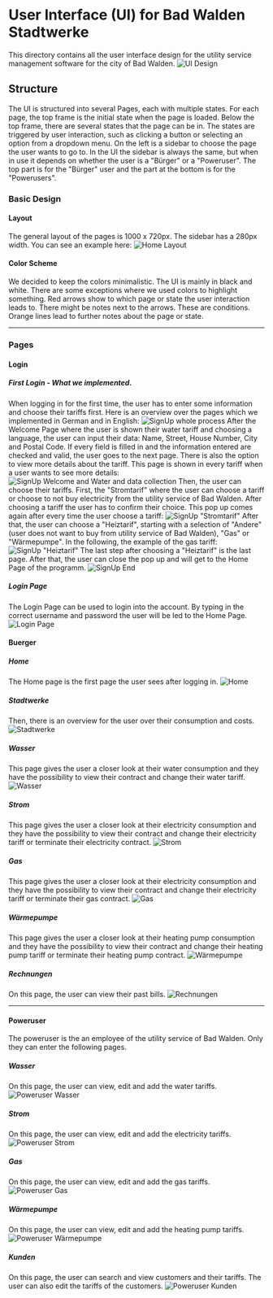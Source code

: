 # User Interface (UI) for Bad Walden Stadtwerke

This directory contains all the user interface design for the utility service management software for the city of Bad Walden.
![UI Design](Stadtwerke_UI.svg)

## Structure

The UI is structured into several Pages, each with multiple states.
For each page, the top frame is the initial state when the page is loaded. Below the top frame, there are several states that the page can be in. The states are triggered by user interaction, such as clicking a button or selecting an option from a dropdown menu. On the left is a sidebar to choose the page the user wants to go to. In the UI the sidebar is always the same, but when in use it depends on whether the user is a "Bürger" or a "Poweruser". The top part is for the "Bürger" user and the part at the bottom is for the "Powerusers".

### Basic Design

#### Layout

The general layout of the pages is 1000 x 720px. The sidebar has a 280px width. You can see an example here:
![Home Layout](Buerger/Exports/Home.svg)

#### Color Scheme

We decided to keep the colors minimalistic. The UI is mainly in black and white. There are some exceptions where we used colors to highlight something.
Red arrows show to which page or state the user interaction leads to. There might be notes next to the arrows. These are conditions. Orange lines lead to further notes about the page or state.

---

### Pages

#### Login

##### First Login - What we implemented.

When logging in for the first time, the user has to enter some information and choose their tariffs first. 
Here is an overview over the pages which we implemented in German and in English:
![SignUp whole process](Login/Exports/SignUp/SignUp.svg)
After the Welcome Page where the user is shown their water tariff and choosing a language, the user can input their data: Name, Street, House Number, City and Postal Code. If every field is filled in and the information entered are checked and valid, the user goes to the next page. There is also the option to view more details about the tariff. This page is shown in every tariff when a user wants to see more details: 
![SignUp Welcome and Water and data collection](Login/Exports/SignUp/SignUp_WelcomeAndWaterAndData.svg)
Then, the user can choose their tariffs. First, the "Stromtarif" where the user can choose a tariff or choose to not buy electricity from the utility service of Bad Walden. After choosing a tariff the user has to confirm their choice. This pop up comes again after every time the user choose a tariff:
![SignUp "Stromtarif"](Login/Exports/SignUp/SignUp_Electricity.svg)
After that, the user can choose a "Heiztarif", starting with a selection of "Andere" (user does not want to buy from utility service of Bad Walden), "Gas" or "Wärmepumpe". In the following, the example of the gas tariff:
![SignUp "Heiztarif"](Login/Exports/SignUp/SignUp_Gas.svg)
The last step after choosing a "Heiztarif" is the last page. After that, the user can close the pop up and will get to the Home Page of the programm.
![SignUp End](Login/Exports/SignUp/SignUp_End.svg)

##### Login Page

The Login Page can be used to login into the account. By typing in the correct username and password the user will be led to the Home Page.
![Login Page](Login/Exports/Login.svg)

#### Buerger

##### Home

The Home page is the first page the user sees after logging in.
![Home](Buerger/Exports/Home.svg)

##### Stadtwerke

Then, there is an overview for the user over their consumption and costs.
![Stadtwerke](Buerger/Exports/Stadtwerke.svg)

##### Wasser

This page gives the user a closer look at their water consumption and they have the possibility to view their contract and change their water tariff.
![Wasser](Buerger/Exports/Wasser.svg)

##### Strom

This page gives the user a closer look at their electricity consumption and they have the possibility to view their contract and change their electricity tariff or terminate their electricity contract.
![Strom](Buerger/Exports/Strom.svg)

##### Gas
This page gives the user a closer look at their electricity consumption and they have the possibility to view their contract and change their electricity tariff or terminate their gas contract.
![Gas](Buerger/Exports/Gas.svg)

##### Wärmepumpe

This page gives the user a closer look at their heating pump consumption and they have the possibility to view their contract and change their heating pump tariff or terminate their heating pump contract.
![Wärmepumpe](Buerger/Exports/Wärmepumpe.svg)

##### Rechnungen

On this page, the user can view their past bills.
![Rechnungen](Buerger/Exports/Rechnungen.svg)

---

#### Poweruser

The poweruser is the an employee of the utility service of Bad Walden. Only they can enter the following pages.

##### Wasser

On this page, the user can view, edit and add the water tariffs.
![Poweruser Wasser](Poweruser/Exports/P_Wasser.svg)

##### Strom

On this page, the user can view, edit and add the electricity tariffs.
![Poweruser Strom](Poweruser/Exports/P_Strom.svg)

##### Gas

On this page, the user can view, edit and add the gas tariffs.
![Poweruser Gas](Poweruser/Exports/P_Gas.svg)

##### Wärmepumpe

On this page, the user can view, edit and add the heating pump tariffs.
![Poweruser Wärmepumpe](Poweruser/Exports/P_Wärmepumpe.svg)

##### Kunden

On this page, the user can search and view customers and their tariffs. The user can also edit the tariffs of the customers.
![Poweruser Kunden](Poweruser/Exports/P_Kunden.svg)
